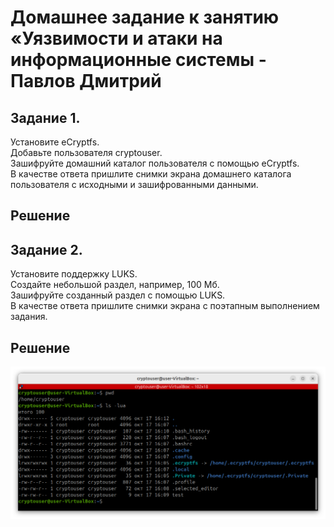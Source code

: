 # Домашнее задание к занятию «Уязвимости и атаки на информационные системы - Павлов Дмитрий  

## Задание 1. 
Установите eCryptfs.  
Добавьте пользователя cryptouser.  
Зашифруйте домашний каталог пользователя с помощью eCryptfs.  
В качестве ответа пришлите снимки экрана домашнего каталога пользователя с исходными и зашифрованными данными.  
## Решение  

## Задание 2.  
Установите поддержку LUKS.  
Создайте небольшой раздел, например, 100 Мб.  
Зашифруйте созданный раздел с помощью LUKS.  
В качестве ответа пришлите снимки экрана с поэтапным выполнением задания.  
## Решение  




![скриншот к заданию 2 SYN ](/pic/pic01.png)  

